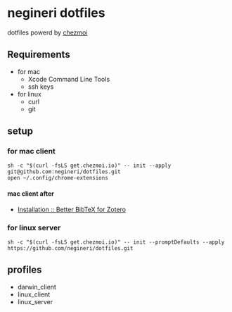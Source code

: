 # negineri dotfiles

dotfiles powerd by [chezmoi](https://www.chezmoi.io/)

## Requirements

- for mac
  - Xcode Command Line Tools
  - ssh keys
- for linux
  - curl
  - git

## setup

### for mac client

```text
sh -c "$(curl -fsLS get.chezmoi.io)" -- init --apply git@github.com:negineri/dotfiles.git
open ~/.config/chrome-extensions
```

#### mac client after

- [Installation :: Better BibTeX for Zotero](https://retorque.re/zotero-better-bibtex/installation/)

### for linux server

```text
sh -c "$(curl -fsLS get.chezmoi.io)" -- init --promptDefaults --apply https://github.com/negineri/dotfiles.git
```

## profiles

- darwin_client
- linux_client
- linux_server
